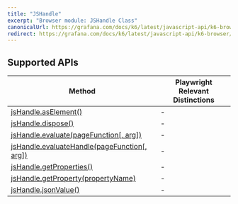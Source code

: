 ```yaml
---
title: "JSHandle"
excerpt: "Browser module: JSHandle Class"
canonicalUrl: https://grafana.com/docs/k6/latest/javascript-api/k6-browser/jshandle/
redirect: https://grafana.com/docs/k6/latest/javascript-api/k6-browser/jshandle/
---
```


<BrowserDocsWIP/>

## Supported APIs

| Method | Playwright Relevant Distinctions |
| - |  - |
| <a href="https://playwright.dev/docs/api/class-jshandle#js-handle-as-element" target="_blank" >jsHandle.asElement()</a> | - |
| <a href="https://playwright.dev/docs/api/class-jshandle#js-handle-dispose" target="_blank" >jsHandle.dispose()</a> | - |
| <a href="https://playwright.dev/docs/api/class-jshandle#js-handle-evaluate" target="_blank" >jsHandle.evaluate(pageFunction[, arg])</a> | - |
| <a href="https://playwright.dev/docs/api/class-jshandle#js-handle-evaluate-handle" target="_blank" >jsHandle.evaluateHandle(pageFunction[, arg])</a> | - |
| <a href="https://playwright.dev/docs/api/class-jshandle#js-handle-get-properties" target="_blank" >jsHandle.getProperties()</a> | - |
| <a href="https://playwright.dev/docs/api/class-jshandle#js-handle-get-property" target="_blank" >jsHandle.getProperty(propertyName)</a> | - |
| <a href="https://playwright.dev/docs/api/class-jshandle#js-handle-json-value" target="_blank" >jsHandle.jsonValue()</a> | - |
